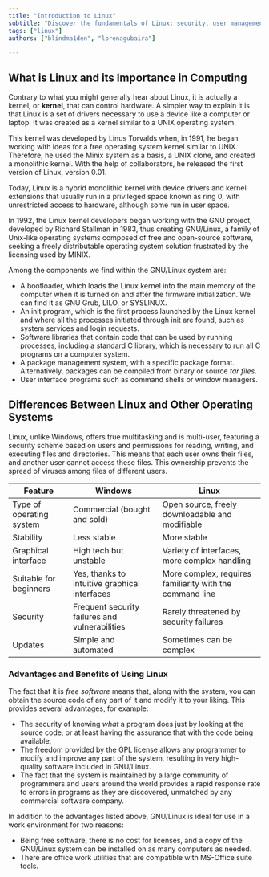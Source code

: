 ```yaml
---
title: "Introduction to Linux"
subtitle: "Discover the fundamentals of Linux: security, user management, robust passwords, and firewalls. Learn how to protect your system and more."
tags: ["linux"]
authors: ["blindma1den", "lorenagubaira"]

---
```


## What is Linux and its Importance in Computing

Contrary to what you might generally hear about Linux, it is actually a kernel, or **kernel**, that can control hardware. A simpler way to explain it is that Linux is a set of drivers necessary to use a device like a computer or laptop. It was created as a kernel similar to a UNIX operating system.

This kernel was developed by Linus Torvalds when, in 1991, he began working with ideas for a free operating system kernel similar to UNIX. Therefore, he used the Minix system as a basis, a UNIX clone, and created a monolithic kernel. With the help of collaborators, he released the first version of Linux, version 0.01.

Today, Linux is a hybrid monolithic kernel with device drivers and kernel extensions that usually run in a privileged space known as ring 0, with unrestricted access to hardware, although some run in user space.

In 1992, the Linux kernel developers began working with the GNU project, developed by Richard Stallman in 1983, thus creating GNU/Linux, a family of Unix-like operating systems composed of free and open-source software, seeking a freely distributable operating system solution frustrated by the licensing used by MINIX.

Among the components we find within the GNU/Linux system are:

- A bootloader, which loads the Linux kernel into the main memory of the computer when it is turned on and after the firmware initialization. We can find it as GNU Grub, LILO, or SYSLINUX.
- An init program, which is the first process launched by the Linux kernel and where all the processes initiated through init are found, such as system services and login requests.
- Software libraries that contain code that can be used by running processes, including a standard C library, which is necessary to run all C programs on a computer system.
- A package management system, with a specific package format. Alternatively, packages can be compiled from binary or source *tar files*.
- User interface programs such as command shells or window managers.

## Differences Between Linux and Other Operating Systems

Linux, unlike Windows, offers true multitasking and is multi-user, featuring a security scheme based on users and permissions for reading, writing, and executing files and directories. This means that each user owns their files, and another user cannot access these files. This ownership prevents the spread of viruses among files of different users.

| Feature | Windows | Linux |
| --- | --- | --- |
| Type of operating system | Commercial (bought and sold) | Open source, freely downloadable and modifiable |
| Stability | Less stable | More stable |
| Graphical interface | High tech but unstable | Variety of interfaces, more complex handling |
| Suitable for beginners | Yes, thanks to intuitive graphical interfaces | More complex, requires familiarity with the command line |
| Security | Frequent security failures and vulnerabilities | Rarely threatened by security failures |
| Updates | Simple and automated | Sometimes can be complex |

### Advantages and Benefits of Using Linux

The fact that it is *free software* means that, along with the system, you can obtain the source code of any part of it and modify it to your liking. This provides several advantages, for example:

- The security of knowing *what* a program does just by looking at the source code, or at least having the assurance that with the code being available,
- The freedom provided by the GPL license allows any programmer to modify and improve any part of the system, resulting in very high-quality software included in GNU/Linux.
- The fact that the system is maintained by a large community of programmers and users around the world provides a rapid response rate to errors in programs as they are discovered, unmatched by any commercial software company.

In addition to the advantages listed above, GNU/Linux is ideal for use in a work environment for two reasons:

- Being free software, there is no cost for licenses, and a copy of the GNU/Linux system can be installed on as many computers as needed.
- There are office work utilities that are compatible with MS-Office suite tools.